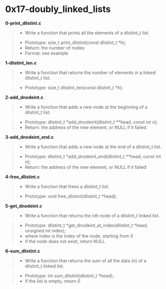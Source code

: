 # 0x17-doubly_linked_lists

**0-print_dlistint.c**
> * Write a function that prints all the elements of a dlistint_t list.

> * Prototype: size_t print_dlistint(const dlistint_t *h);
> * Return: the number of nodes
> * Format: see example

**1-dlistint_len.c**
> * Write a function that returns the number of elements in a linked dlistint_t list.

> * Prototype: size_t dlistint_len(const dlistint_t *h);

**2-add_dnodeint.c**
> * Write a function that adds a new node at the beginning of a dlistint_t list.

> * Prototype: dlistint_t *add_dnodeint(dlistint_t **head, const int n);
> * Return: the address of the new element, or NULL if it failed

**3-add_dnodeint_end.c**
> * Write a function that adds a new node at the end of a dlistint_t list.

> * Prototype: dlistint_t *add_dnodeint_end(dlistint_t **head, const int n);
> * Return: the address of the new element, or NULL if it failed

**4-free_dlistint.c**
> * Write a function that frees a dlistint_t list.

> * Prototype: void free_dlistint(dlistint_t *head);

**5-get_dnodeint.c**
> * Write a function that returns the nth node of a dlistint_t linked list.

> * Prototype: dlistint_t *get_dnodeint_at_index(dlistint_t *head, unsigned int index);
> * where index is the index of the node, starting from 0
> * if the node does not exist, return NULL

**6-sum_dlistint.c**
> * Write a function that returns the sum of all the data (n) of a dlistint_t linked list.

> * Prototype: int sum_dlistint(dlistint_t *head);
> * if the list is empty, return 0